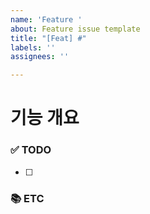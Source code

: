 ```yaml
---
name: 'Feature '
about: Feature issue template
title: "[Feat] #"
labels: ''
assignees: ''

---
```


# 기능 개요
<!-- 이슈에 해당되는 기능 개요 -->

### ✅ TODO 
<!-- 이슈에 할당된 TODO -->
- [ ] 

### 📚 ETC
<!-- 기타 비고사항 -->
